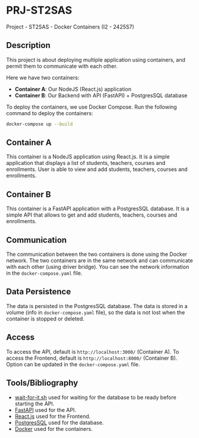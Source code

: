 # PRJ-ST2SAS
 Project - ST2SAS - Docker Containers (I2 - 2425S7)

## Description

This project is about deploying multiple application using containers, and permit them to communicate with each other.

Here we have two containers:
- **Container A**: Our NodeJS (React.js) application
- **Container B**: Our Backend with API (FastAPI) + PostgresSQL database

To deploy the containers, we use Docker Compose.
Run the following command to deploy the containers:
```bash
docker-compose up --build
```

## Container A

This container is a NodeJS application using React.js. It is a simple application that displays a list of students, teachers, courses and enrollments.
User is able to view and add students, teachers, courses and enrollments.

## Container B

This container is a FastAPI application with a PostgresSQL database. It is a simple API that allows to get and add students, teachers, courses and enrollments.

## Communication

The communication between the two containers is done using the Docker network. The two containers are in the same network and can communicate with each other (using driver bridge).
You can see the network information in the `docker-compose.yaml` file.

## Data Persistence

The data is persisted in the PostgresSQL database. The data is stored in a volume (info in `docker-compose.yaml` file), so the data is not lost when the container is stopped or deleted.

## Access

To access the API, default is `http://localhost:3000/` (Container A).
To access the Frontend, default is `http://localhost:8000/` (Container B).
Option can be updated in the `docker-compose.yaml` file.

## Tools/Bibliography

- [wait-for-it.sh](https://github.com/vishnubob/wait-for-it) used for waiting for the database to be ready before starting the API.
- [FastAPI](https://fastapi.tiangolo.com/) used for the API.
- [React.js](https://reactjs.org/) used for the Frontend.
- [PostgresSQL](https://www.postgresql.org/) used for the database.
- [Docker](https://www.docker.com/) used for the containers.